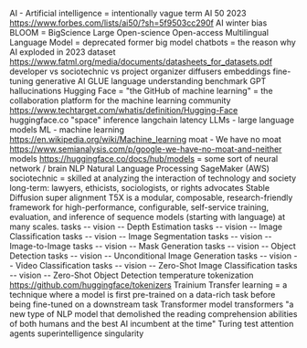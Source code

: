 AI - Artificial intelligence = intentionally vague term
AI 50 2023 https://www.forbes.com/lists/ai50/?sh=5f9503cc290f
AI winter
bias
BLOOM = BigScience Large Open-science Open-access Multilingual Language Model = deprecated former big model
chatbots = the reason why AI exploded in 2023
dataset  https://www.fatml.org/media/documents/datasheets_for_datasets.pdf
developer vs sociotechnic vs project organizer
diffusers
embeddings
fine-tuning
generative AI
GLUE language understanding benchmark
GPT
hallucinations
Hugging Face = "the GitHub of machine learning" = the collaboration platform for the machine learning community https://www.techtarget.com/whatis/definition/Hugging-Face
huggingface.co "space"
inference
langchain
latency
LLMs - large language models
ML - machine learning https://en.wikipedia.org/wiki/Machine_learning
moat - We have no moat https://www.semianalysis.com/p/google-we-have-no-moat-and-neither
models https://huggingface.co/docs/hub/models = some sort of neural network / brain
NLP Natural Language Processing
SageMaker (AWS)
sociotechnic = skilled at analyzing the interaction of technology and society long-term: lawyers, ethicists, sociologists, or rights advocates
Stable Diffusion
super alignment
T5X is a modular, composable, research-friendly framework for high-performance, configurable, self-service training, evaluation, and inference of sequence models (starting with language) at many scales.
tasks -- vision -- Depth Estimation
tasks -- vision -- Image Classification
tasks -- vision -- Image Segmentation
tasks -- vision -- Image-to-Image
tasks -- vision -- Mask Generation
tasks -- vision -- Object Detection
tasks -- vision -- Unconditional Image Generation
tasks -- vision -- Video Classification
tasks -- vision -- Zero-Shot Image Classification
tasks -- vision -- Zero-Shot Object Detection
temperature
tokenization https://github.com/huggingface/tokenizers
Trainium
Transfer learning = a technique where a model is first pre-trained on a data-rich task before being fine-tuned on a downstream task
Transformer model
transformers "a new type of NLP model that demolished the reading comprehension abilities of both humans and the best AI incumbent at the time"
Turing test
attention
agents
superintelligence
singularity
